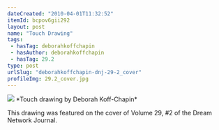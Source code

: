 ```yaml
---
dateCreated: "2010-04-01T11:32:52"
itemId: bcpov6gii292
layout: post
name: "Touch Drawing"
tags:
 - hasTag: deborahkoffchapin
 - hasAuthor: deborahkoffchapin
 - hasTag: 29.2
type: post
urlSlug: "deborahkoffchapin-dnj-29-2_cover"
profileImg: 29.2_cover.jpg
---
```


<img src="../images/29.2_cover.jpg" width="auto" height="auto"/>
*Touch drawing by Deborah Koff-Chapin*

This drawing was featured on the cover of Volume 29, #2 of the Dream Network Journal.

